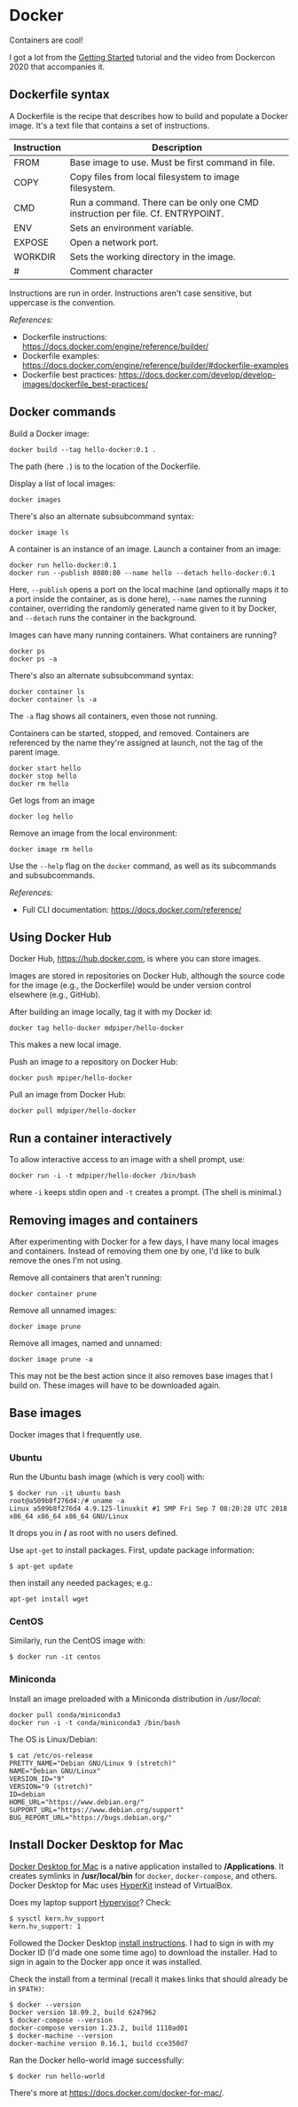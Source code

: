 # Docker

Containers are cool!

I got a lot from the [Getting Started][getting-started] tutorial
and the video from Dockercon 2020 that accompanies it.


## Dockerfile syntax

A Dockerfile is the recipe that describes how to 
build and populate a Docker image.
It's a text file that contains a set of instructions.

| Instruction | Description |
| ----------- | ----------- |
| FROM | Base image to use. Must be first command in file. |
| COPY | Copy files from local filesystem to image filesystem. |
| CMD | Run a command. There can be only one CMD instruction per file. Cf. ENTRYPOINT. |
| ENV | Sets an environment variable. |
| EXPOSE | Open a network port. |
| WORKDIR | Sets the working directory in the image. |
| # | Comment character |

Instructions are run in order.
Instructions aren't case sensitive,
but uppercase is the convention.

*References:*

* Dockerfile instructions: https://docs.docker.com/engine/reference/builder/
* Dockerfile examples: https://docs.docker.com/engine/reference/builder/#dockerfile-examples
* Dockerfile best practices: https://docs.docker.com/develop/develop-images/dockerfile_best-practices/


## Docker commands

Build a Docker image:
```
docker build --tag hello-docker:0.1 .
```
The path (here `.`) is to the location of the Dockerfile.

Display a list of local images:
```
docker images
```
There's also an alternate subsubcommand syntax:
```
docker image ls
```

A container is an instance of an image.
Launch a container from an image:
```
docker run hello-docker:0.1 
docker run --publish 8080:80 --name hello --detach hello-docker:0.1 
```
Here, `--publish` opens a port on the local machine (and optionally maps it to a port inside the container, as is done here),
`--name` names the running container, overriding the randomly generated name
given to it by Docker,
and `--detach` runs the container in the background.

Images can have many running containers.
What containers are running?
```
docker ps
docker ps -a
```
There's also an alternate subsubcommand syntax:
```
docker container ls
docker container ls -a
```
The `-a` flag shows all containers, even those not running.

Containers can be started, stopped, and removed.
Containers are referenced by the name they're
assigned at launch,
not the tag of the parent image.
```
docker start hello
docker stop hello
docker rm hello
```

Get logs from an image
```
docker log hello
```

Remove an image from the local environment:
```
docker image rm hello
```

Use the `--help` flag on the `docker` command,
as well as its subcommands and subsubcommands.

*References:*

* Full CLI documentation: https://docs.docker.com/reference/


## Using Docker Hub

Docker Hub, https://hub.docker.com, is where you can store images.

Images are stored in repositories on Docker Hub,
although the source code for the image (e.g., the Dockerfile) would be under version control elsewhere (e.g., GitHub).

After building an image locally, tag it with my Docker id:
```
docker tag hello-docker mdpiper/hello-docker
```
This makes a new local image.

Push an image to a repository on Docker Hub:
```
docker push mpiper/hello-docker
```

Pull an image from Docker Hub:
```
docker pull mdpiper/hello-docker
```


## Run a container interactively

To allow interactive access to an image with a shell prompt, use:
```
docker run -i -t mdpiper/hello-docker /bin/bash
```
where `-i` keeps stdin open
and `-t` creates a prompt.
(The shell is minimal.)


## Removing images and containers

After experimenting with Docker for a few days,
I have many local images and containers.
Instead of removing them one by one,
I'd like to bulk remove the ones I'm not using.

Remove all containers that aren't running:
```
docker container prune
```

Remove all unnamed images:
```
docker image prune
```

Remove all images, named and unnamed:
```
docker image prune -a
```
This may not be the best action
since it also removes base images that I build on.
These images will have to be downloaded again.


## Base images

Docker images that I frequently use.

### Ubuntu

Run the Ubuntu bash image (which is very cool) with:
```
$ docker run -it ubuntu bash
root@a509b8f276d4:/# uname -a
Linux a509b8f276d4 4.9.125-linuxkit #1 SMP Fri Sep 7 08:20:28 UTC 2018 x86_64 x86_64 x86_64 GNU/Linux
```

It drops you in **/** as root with no users defined.

Use `apt-get` to install packages.
First, update package information:
```
$ apt-get update
```
then install any needed packages; e.g.:
```
apt-get install wget
```


### CentOS

Similarly, run the CentOS image with:
```
$ docker run -it centos

```

### Miniconda

Install an image preloaded with a Miniconda distribution
in */usr/local*:
```
docker pull conda/miniconda3
docker run -i -t conda/miniconda3 /bin/bash
```

The OS is Linux/Debian:
```
$ cat /etc/os-release
PRETTY_NAME="Debian GNU/Linux 9 (stretch)"
NAME="Debian GNU/Linux"
VERSION_ID="9"
VERSION="9 (stretch)"
ID=debian
HOME_URL="https://www.debian.org/"
SUPPORT_URL="https://www.debian.org/support"
BUG_REPORT_URL="https://bugs.debian.org/"
```


## Install Docker Desktop for Mac

[Docker Desktop for Mac][docker-desktop] is a native application
installed to **/Applications**.
It creates symlinks in **/usr/local/bin**
for `docker`, `docker-compose`, and others.
Docker Desktop for Mac uses [HyperKit][hyperkit] instead of VirtualBox.

Does my laptop support [Hypervisor][hypervisor]? Check:
```
$ sysctl kern.hv_support
kern.hv_support: 1
```

Followed the Docker Desktop [install instructions][install].
I had to sign in with my Docker ID (I'd made one some time ago)
to download the installer.
Had to sign in again to the Docker app once it was installed.

Check the install from a terminal
(recall it makes links that should already be in `$PATH)`:
```
$ docker --version
Docker version 18.09.2, build 6247962
$ docker-compose --version
docker-compose version 1.23.2, build 1110ad01
$ docker-machine --version
docker-machine version 0.16.1, build cce350d7
```

Ran the Docker hello-world image successfully:
```
$ docker run hello-world
```

There's more at https://docs.docker.com/docker-for-mac/.


<!-- Links -->

[getting-started]: https://docs.docker.com/get-started/
[docker-desktop]: https://docs.docker.com/docker-for-mac/
[hyperkit]: https://github.com/docker/HyperKit/
[hypervisor]: https://developer.apple.com/documentation/hypervisor
[install]: https://docs.docker.com/docker-for-mac/install/
